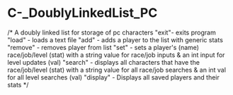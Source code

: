 # C-_DoublyLinkedList_PC
/*
A doubly linked list for storage of pc characters
"exit"- exits program 
"load" <file> - loads a text file
"add" <name> - adds a player to the list with generic stats
"remove" <name> - removes player from list
"set" <name><stat><val> - sets a player's (name) race/job/level (stat) with a string value for race/job inputs & an int input for level updates (val)
"search" <stat><val> - displays all characters that have the race/job/level (stat) with a string value for all race/job searches & an int val for all level searches (val)
"display" - Displays all saved players and their stats
*/
